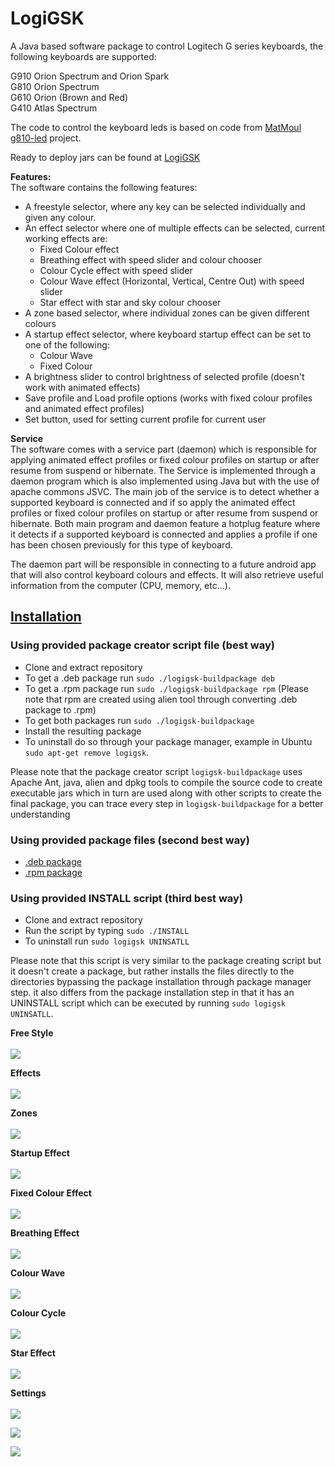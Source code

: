 # LogiGSK

A Java based software package to control Logitech G series keyboards, the following keyboards are supported:

G910 Orion Spectrum and Orion Spark </br>
G810 Orion Spectrum </br>
G610 Orion (Brown and Red) </br>
G410 Atlas Spectrum </br>

The code to control the keyboard leds is based on code from <a href="https://github.com/MatMoul">MatMoul</a> <a href="https://github.com/MatMoul/g810-led">g810-led</a> project.

Ready to deploy jars can be found at <a href="https://sites.google.com/mohamadsaada.com/logigsk/home">LogiGSK</a>

<b>Features:</b> </br>
The software contains the following features:
<ul>
  <li>A freestyle selector, where any key can be selected individually and given any colour.</li>
  <li>An effect selector where one of multiple effects can be selected, current working effects are:
    <ul>
      <li>Fixed Colour effect</li>      
      <li>Breathing effect with speed slider and colour chooser</li>
      <li>Colour Cycle effect with speed slider</li>
      <li>Colour Wave effect (Horizontal, Vertical, Centre Out) with speed slider</li>
      <li>Star effect with star and sky colour chooser</li>
    </ul>
  </li>
  <li>A zone based selector, where individual zones can be given different colours</li>
  <li>A startup effect selector, where keyboard startup effect can be set to one of the following:
    <ul>
      <li>Colour Wave</li>
      <li>Fixed Colour</li>
    </ul>
  </li>
  <li>A brightness slider to control brightness of selected profile (doesn't work with animated effects)</li>
  <li>Save profile and Load profile options (works with fixed colour profiles and animated effect profiles)</li>
  <li>Set button, used for setting current profile for current user</li>
</ul>

<b>Service</b> </br>
The software comes with a service part (daemon) which is responsible for applying animated effect profiles or fixed colour profiles on startup or after resume from suspend or hibernate. The Service is implemented through a daemon program which is also implemented using Java but with the use of apache commons JSVC. 
The main job of the service is to detect whether a supported keyboard is connected and if so apply the animated effect profiles or fixed colour profiles on startup or after resume from suspend or hibernate. 
Both main program and daemon feature a hotplug feature where it detects if a supported keyboard is connected and applies a profile if one has been chosen previously for this type of keyboard. </br>

The daemon part will be responsible in connecting to a future android app that will also control keyboard colours and effects. It will also retrieve useful information from the computer (CPU, memory, etc...).



<a href="https://github.com/MohamadSaada/LogiGSK/wiki/Installation"><h2><b>Installation</b></h2></a>

### Using provided package creator script file (best way)
* Clone and extract repository 
* To get a .deb package run `sudo ./logigsk-buildpackage deb`
* To get a .rpm package run `sudo ./logigsk-buildpackage rpm` (Please note that rpm are created using alien tool through converting .deb package to .rpm)
* To get both packages run `sudo ./logigsk-buildpackage`
* Install the resulting package
* To uninstall do so through your package manager, example in Ubuntu `sudo apt-get remove logigsk`.

Please note that the package creator script `logigsk-buildpackage` uses Apache Ant, java, alien and dpkg tools to compile the source code to create executable jars which in turn are used along with other scripts to create the final package, you can trace every step in `logigsk-buildpackage` for a better understanding

### Using provided package files (second best way)
* [.deb package](https://drive.google.com/open?id=0B9Jw3nU_1quKMzMyX2g3UGM3ZUk)
* [.rpm package](https://drive.google.com/open?id=0B9Jw3nU_1quKcDFjRTZncEtjZm8)

### Using provided INSTALL script (third best way)
* Clone and extract repository
* Run the script by typing `sudo ./INSTALL`
* To uninstall run `sudo logigsk UNINSATLL`

Please note that this script is very similar to the package creating script but it doesn't create a package, but rather installs the files directly to the directories bypassing the package installation through package manager step. it also differs from the package installation step in that it has an UNINSTALL script which can be executed by running `sudo logigsk UNINSATLL`.

<b>Free Style</b> </br></br>
<img src="https://raw.githubusercontent.com/MohamadSaada/LogiGSK/master/SampleImages/LogitechGSeriesKeyboardSoftware_1.png"> </br>

<b>Effects</b> </br></br>
<img src="https://raw.githubusercontent.com/MohamadSaada/LogiGSK/master/SampleImages/LogitechGSeriesKeyboardSoftware_2.png"> </br>

<b>Zones</b> </br></br>
<img src="https://raw.githubusercontent.com/MohamadSaada/LogiGSK/master/SampleImages/LogitechGSeriesKeyboardSoftware_3.png"> </br>

<b>Startup Effect</b> </br></br>
<img src="https://raw.githubusercontent.com/MohamadSaada/LogiGSK/master/SampleImages/LogitechGSeriesKeyboardSoftware_4.png"> </br>

<b>Fixed Colour Effect</b> </br></br>
<img src="https://raw.githubusercontent.com/MohamadSaada/LogiGSK/master/SampleImages/LogitechGSeriesKeyboardSoftware_FixedColour.png"> </br>

<b>Breathing Effect</b> </br></br>
<img src="https://raw.githubusercontent.com/MohamadSaada/LogiGSK/master/SampleImages/LogitechGSeriesKeyboardSoftware_Breathing.png"> </br>

<b>Colour Wave</b> </br></br>
<img src="https://raw.githubusercontent.com/MohamadSaada/LogiGSK/master/SampleImages/LogitechGSeriesKeyboardSoftware_ColourWave.png"> </br>

<b>Colour Cycle</b> </br></br>
<img src="https://raw.githubusercontent.com/MohamadSaada/LogiGSK/master/SampleImages/LogitechGSeriesKeyboardSoftware_ColourCycle.png"> </br>

<b>Star Effect</b> </br></br>
<img src="https://raw.githubusercontent.com/MohamadSaada/LogiGSK/master/SampleImages/LogitechGSeriesKeyboardSoftware_Star.png"> </br>

<b>Settings</b> </br></br>
<img src="https://raw.githubusercontent.com/MohamadSaada/LogiGSK/master/SampleImages/LogitechGSeriesKeyboardSoftware_Settings_1.png"> </br>

<img src="https://raw.githubusercontent.com/MohamadSaada/LogiGSK/master/SampleImages/LogitechGSeriesKeyboardSoftware_Settings_2.png"> </br>

<img src="https://raw.githubusercontent.com/MohamadSaada/LogiGSK/master/SampleImages/LogitechGSeriesKeyboardSoftware_Settings_3.png"> </br>

